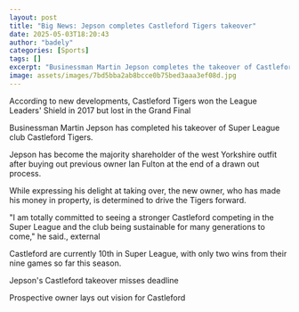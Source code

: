 ```yaml
---
layout: post
title: "Big News: Jepson completes Castleford Tigers takeover"
date: 2025-05-03T18:20:43
author: "badely"
categories: [Sports]
tags: []
excerpt: "Businessman Martin Jepson completes the takeover of Castleford Tigers, becoming the club's new majority shareholder."
image: assets/images/7bd5bba2ab8bcce0b75bed3aaa3ef08d.jpg
---
```


According to new developments, Castleford Tigers won the League Leaders' Shield in 2017 but lost in the Grand Final 

Businessman Martin Jepson has completed his takeover of Super League club Castleford Tigers.

Jepson has become the majority shareholder of the west Yorkshire outfit after buying out previous owner Ian Fulton at the end of a drawn out process.

While expressing his delight at taking over, the new owner, who has made his money in property, is determined to drive the Tigers forward.

"I am totally committed to seeing a stronger Castleford competing in the Super League and the club being sustainable for many generations to come," he said., external

Castleford are currently 10th in Super League, with only two wins from their nine games so far this season. 

Jepson's Castleford takeover misses deadline

Prospective owner lays out vision for Castleford

